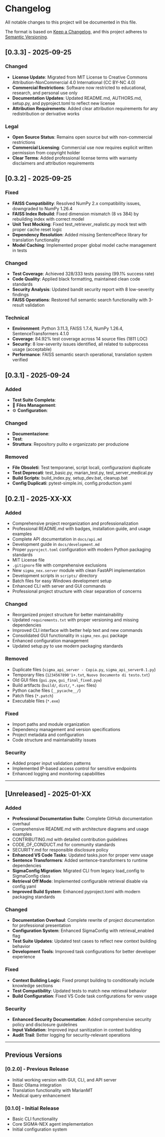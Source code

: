 # Changelog

All notable changes to this project will be documented in this file.

The format is based on [Keep a Changelog](https://keepachangelog.com/en/1.0.0/),
and this project adheres to [Semantic Versioning](https://semver.org/spec/v2.0.0.html).

## [0.3.3] - 2025-09-25

### Changed
- **License Update**: Migrated from MIT License to Creative Commons Attribution-NonCommercial 4.0 International (CC BY-NC 4.0)
- **Commercial Restrictions**: Software now restricted to educational, research, and personal use only
- **Documentation Updates**: Updated README.md, AUTHORS.md, setup.py, and pyproject.toml to reflect new license
- **Attribution Requirements**: Added clear attribution requirements for any redistribution or derivative works

### Legal
- **Open Source Status**: Remains open source but with non-commercial restrictions
- **Commercial Licensing**: Commercial use now requires explicit written permission from copyright holder
- **Clear Terms**: Added professional license terms with warranty disclaimers and attribution requirements

## [0.3.2] - 2025-09-25

### Fixed
- **FAISS Compatibility**: Resolved NumPy 2.x compatibility issues, downgraded to NumPy 1.26.4
- **FAISS Index Rebuild**: Fixed dimension mismatch (8 vs 384) by rebuilding index with correct model
- **Unit Test Mocking**: Fixed test_retriever_realistic.py mock test with proper cache reset logic
- **Dependency Resolution**: Added missing SentencePiece library for translation functionality
- **Model Caching**: Implemented proper global model cache management in tests

### Changed
- **Test Coverage**: Achieved 328/333 tests passing (99.1% success rate)
- **Code Quality**: Applied black formatting, maintained clean code standards
- **Security Analysis**: Updated bandit security report with 8 low-severity findings
- **FAISS Operations**: Restored full semantic search functionality with 3-result validation

### Technical
- **Environment**: Python 3.11.3, FAISS 1.7.4, NumPy 1.26.4, SentenceTransformers 4.1.0
- **Coverage**: 84.92% test coverage across 14 source files (1811 LOC)
- **Security**: 8 low-severity issues identified, all related to subprocess usage (acceptable)
- **Performance**: FAISS semantic search operational, translation system verified

## [0.3.1] - 2025-09-24

### Added 
-  **Test Suite Completa**: 
- 🔧 **Files Management**: 
- ⚙️ **Configuration**: 

### Changed
-  **Documentazione**: 
-  **Test**: 
-  **Struttura**: Repository pulito e organizzato per produzione

### Removed
-  **File Obsoleti**: Test temporanei, script locali, configurazioni duplicate
-  **Test Deprecati**: test_basic.py, marian_test.py, test_server_medical.py
-  **Build Scripts**: build_index.py, setup_dev.bat, cleanup.bat
-  **Config Duplicati**: pytest-simple.ini, config.production.yaml

## [0.2.1] - 2025-XX-XX

### Added
- Comprehensive project reorganization and professionalization
- Professional README.md with badges, installation guide, and usage examples
- Complete API documentation in `docs/api.md`
- Development guide in `docs/development.md`
- Proper `pyproject.toml` configuration with modern Python packaging standards
- MIT License file
- `.gitignore` file with comprehensive exclusions
- New `sigma_nex.server` module with clean FastAPI implementation
- Development scripts in `scripts/` directory
- Batch files for easy Windows development setup
- Enhanced CLI with server and GUI commands
- Professional project structure with clear separation of concerns

### Changed
- Reorganized project structure for better maintainability
- Updated `requirements.txt` with proper versioning and missing dependencies
- Improved CLI interface with better help text and new commands
- Consolidated GUI functionality in `sigma_nex.gui` package
- Enhanced configuration management
- Updated setup.py to use modern packaging standards

### Removed
- Duplicate files (`sigma_api_server - Copia.py`, `sigma_api_server0.1.py`)
- Temporary files (`1234567890'ì+.txt`, `Nuovo Documento di testo.txt`)
- Old GUI files (`gui.pyw`, `gui_final_fixed.pyw`)
- Build artifacts (`build/`, `dist/`, `*.spec` files)
- Python cache files (`__pycache__/`)
- Patch files (`*.patch`)
- Executable files (`*.exe`)

### Fixed
- Import paths and module organization
- Dependency management and version specifications
- Project metadata and configuration
- Code structure and maintainability issues

### Security
- Added proper input validation patterns
- Implemented IP-based access control for sensitive endpoints
- Enhanced logging and monitoring capabilities

---

## [Unreleased] - 2025-01-XX

### Added
-  **Professional Documentation Suite**: Complete GitHub documentation overhaul
  - Comprehensive README.md with architecture diagrams and usage examples
  - CONTRIBUTING.md with detailed contribution guidelines
  - CODE_OF_CONDUCT.md for community standards
  - SECURITY.md for responsible disclosure policy
-  **Enhanced VS Code Tasks**: Updated tasks.json for proper venv usage
-  **Sentence Transformers**: Added sentence-transformers to runtime dependencies
-  **SigmaConfig Migration**: Migrated CLI from legacy load_config to SigmaConfig class
-  **Retrieval Off Mode**: Implemented configurable retrieval disable via config.yaml
-  **Improved Build System**: Enhanced pyproject.toml with modern packaging standards

### Changed
-  **Documentation Overhaul**: Complete rewrite of project documentation for professional presentation
-  **Configuration System**: Enhanced SigmaConfig with retrieval_enabled flag
-  **Test Suite Updates**: Updated test cases to reflect new context building behavior
-  **Development Tools**: Improved task configurations for better developer experience

### Fixed
-  **Context Building Logic**: Fixed prompt building to conditionally include knowledge sections
-  **Test Compatibility**: Updated tests to match new retrieval behavior
-  **Build Configuration**: Fixed VS Code task configurations for venv usage

### Security
-  **Enhanced Security Documentation**: Added comprehensive security policy and disclosure guidelines
-  **Input Validation**: Improved input sanitization in context building
-  **Audit Trail**: Better logging for security-relevant operations

---

## Previous Versions

### [0.2.0] - Previous Release
- Initial working version with GUI, CLI, and API server
- Basic Ollama integration
- Translation functionality with MarianMT
- Medical query enhancement

### [0.1.0] - Initial Release
- Basic CLI functionality
- Core SIGMA-NEX agent implementation
- Initial configuration system
